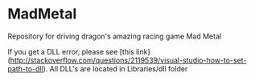 # MadMetal
Repository for driving dragon's amazing racing game Mad Metal

If you get a DLL error, please see [this link] (http://stackoverflow.com/questions/2119539/visual-studio-how-to-set-path-to-dll). All DLL's are located in Libraries/dll folder
